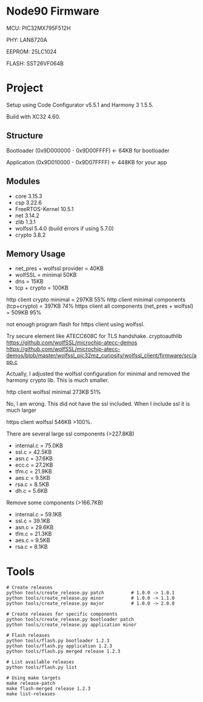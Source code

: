 # Node90 Firmware

MCU: PIC32MX795F512H

PHY: LAN8720A

EEPROM: 25LC1024

FLASH: SST26VF064B

# Project

Setup using Code Configurator v5.5.1 and Harmony 3 1.5.5. 

Build with XC32 4.60.

## Structure

Bootloader (0x9D000000 - 0x9D00FFFF) ← 64KB for bootloader

Application (0x9D010000 - 0x9D07FFFF) ← 448KB for your app

## Modules
- core 3.15.3
- csp 3.22.6
- FreeRTOS-Kernel 10.5.1
- net 3.14.2
- zlib 1.3.1
- wolfssl 5.4.0 (build errors if using 5.7.0)
- crypto 3.8.2

## Memory Usage
- net_pres + wolfssl provider = 40KB
- wolfSSL = minimal 50KB
- dns = 15KB
- tcp + crypto = 100KB


http client crypto minimal = 297KB 55%
http client minimal components (tcp+crypto) = 397KB 74%
https client all components (net_pres + wolfssl) = 509KB 95%

not enough program flash for https client using wolfssl.

Try secure element like ATECC608C for TLS handshake.
cryptoauthlib
https://github.com/wolfSSL/microchip-atecc-demos
https://github.com/wolfSSL/microchip-atecc-demos/blob/master/wolfssl_pic32mz_curiosity/wolfssl_client/firmware/src/app.c

Actually, I adjusted the wolfssl configuration for minimal and removed the harmony crypto lib. This is much smaller.

http client wolfssl minimal 273KB 51%

No, I am wrong. This did not have the ssl included. When I include ssl it is much larger

https client wolfssl 546KB >100%.

There are several large ssl components (>227.8KB)
- internal.c = 75.0KB
- ssl.c = 42.5KB
- asn.c = 37.6KB
- ecc.c = 27.2KB
- tfm.c = 21.9KB
- aes.c = 9.5KB
- rsa.c = 8.5KB
- dh.c = 5.6KB

Remove some components (>166.7KB)
- internal.c = 59.1KB
- ssl.c = 39.1KB
- asn.c = 29.6KB
- tfm.c = 21.3KB
- aes.c = 9.5KB
- rsa.c = 8.1KB

# Tools

```
# Create releases
python tools/create_release.py patch          # 1.0.0 -> 1.0.1
python tools/create_release.py minor          # 1.0.0 -> 1.1.0
python tools/create_release.py major          # 1.0.0 -> 2.0.0

# Create releases for specific components
python tools/create_release.py bootloader patch
python tools/create_release.py application minor

# Flash releases
python tools/flash.py bootloader 1.2.3
python tools/flash.py application 1.2.3
python tools/flash.py merged release 1.2.3

# List available releases
python tools/flash.py list

# Using make targets
make release-patch
make flash-merged release 1.2.3
make list-releases
```